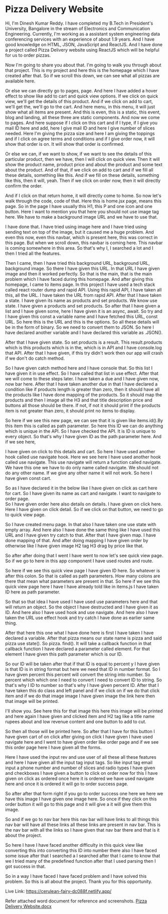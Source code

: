 # Pizza Delivery Website

  Hi,  I'm Dinesh Kumar Reddy. I have completed my B.Tech in President's University,  Bangalore in the stream of Electronics and Communication Engineering.  Currently, I'm working as a assistant system engineering data conferencing services with an experience of about 1.9 years.  And I have good knowledge on HTML,  JSON,  JavaScript and ReactJS.  And I have done a project called Pizza Delivery website using ReactJS which will be helpful for us to order pizzas.

  Now I'm going to share you about that. I'm going to walk you through about that project.  This is my project and here this is the homepage which I have created after that.  So if we scroll this down,  we can see what all pizzas are available here.
 

Or else we can directly go to pages,  page.  And here I have added a hover effect to show like add to cart and quick view options.  If we click on quick view,  we'll get the details of this product.  And if we click on add to cart,  we'll get the, we'll go to the cart.  And here menu,  in this menu, it will just show what all items are present.  And this is even, this is a static, this event,  blog and landing,  all these three are static components.  And now we come to pages.  And here suppose if I click on this cart and if I type,  if I give you mail ID here and add,  here I give mail ID and here I give number of slices needed.  Here I'm giving the pizza size and here I am giving the toppings and if I click on agree terms and conditions and if I give order now,  it will show that order is on.  It will show that order is confirmed.
 

  Or else we can,  if we want to show,  if we want to see the details of this particular product,  then we have,  then I will click on quick view.  Then it will show the product  name,  product price and about the product and some text about the product.  And of that,  if we click on add to cart and if we fill all these details,  something like this.  And if we fill on these details, something like this, then it will,  yeah.  Then if we click on order now,  then it will directly confirm the order. 
 

And if I click on that return home, it will directly come to home.  So now let's walk through the code,  code of that.  Here this is home.jsx page, means this page.  So in the page I have usually this H1,  this P  and one icon and one button. Here I want to mention you that here you should not use image tag here.  We have to make a background image URL and we have to use that. 

 I have done that.  I have tried using image here and I have tried using sending text on top of the image, but it caused me a huge problem.  And even this now,  even this navbar, which is present here,  this was correct in this page.  But when we scroll down,  this navbar is coming here.  This navbar is coming somewhere in this area.  So that's why I, I searched a lot and I then  I tried all the features.
 

  Then I came,  then I have tried this background URL,  background URL,  background image.  So there I have given this URL.  In that URL I have given image and then it worked perfectly.  So that is the main, that is the main problem which I have faced during this homepage.  And after giving this homepage,  I came to items page.
In this project I have used a tech stack called react router dump and rapid API.  Using this rapid API,  I have taken all this,  all the URL.  I have taken the URL from rapid API.  After that I have taken a state.  I have given its name as products and set products.  We know use state.  I have given a products and set products.  So after that I have given a list and I have given some, here I have given it is an async, await.  So try and I have given this const a variable name and I have fetched this URL,  const URL.  So here this is the URL and this is the options.  So all these details will be in the form of binary.  So we need to convert them to JSON.  So here I have declared another variable and I have declared this variable as .JSON().

  After that I have given state.  So set products is a result.  This result.products which is this products which is in the, which is in API and I have console.log that API.  After  that I have given,  if this try didn't work then our app will crash if we don't do catch method.

  So I have given catch method here and I have console that.  So this list I have given it in use effect.  So I have called that list in use effect.  After that we will come to these steps later.  I have taken a due and I have given now,  now bar here.  After that I have taken another due in that I have declared a condition like if products length is greater than zero, then it should have all the products like I have done mapping of the products. 
 So it should map the products and then I image all the H3 and that title description price and buttons all those should be there.  If not,  if not it should print if the products item is not greater than zero,  it should print no items to display.  

So here if we see this new page, we can see that it is given like items.id().By this item this is called as path parameter.  So here this ID we can do anything which is unique in the API.  So I have checked the API.  It is ID is unique to every object.  So that's why I have given ID as the path parameter here.  And if we see here,

I have given on click to this details and cart.  So here I have used another hook called use navigate hook.  Here we see here I have used another hook called use navigate.  This use navigate will return a function called navigate.  We have this one we have to do only name called navigate.  We should not do any other name. If we give any other name it will not work.  So here I have given const cart.

  So as I have declared it in the below like I have given on click as cart here for cart.  So I have given its name as cart and navigate.  I want to navigate to order page.  
So I have given order here also details on details.  I have given on click here.  Here I have given on click detail.  So if we click on that button,  we need to go to quick view page.

So I have created menu page.  In that also I have taken one use state with empty array.  And here also I have done the same thing like I have used this URL and I have given try catch to that.  After that I have given map.  I have done mapping of that.  And after doing mapping I have given order by otherwise like I have given image H2 tag H3 drag by price like that.

  So after after doing that I went I have went to now let's see quick view page.  So if we go to here in this app component I have used routes and route.

  So here if we see this quick view page I have given ID here.  So whatever is after this colon.  So that is called as path parameters.  How many colons are there that mean what parameters are present in that. So here if we see this quick view page here I have I have already told like in items.js I have taken ID here as path parameter.

  So that so that idea I have used I have used use parameters here and that will return an object. So the object I have destructed and I have given it as ID.  And here also I have used hook and use navigate.  And here also  I have taken the URL use effect hook and try catch I have done as earlier same thing.

  After that here this one what I have done here is first I have taken I have declared a variable.  After that pizza means our state name is pizza and said pizza use state().  So pizza. find().  It will take a callback function in that callback function I have declared a parameter called element.  For that element I have given this path parameter which is our ID.

So our ID will be taken after that if that ID is equal to percent y I have given is that ID is in string format but here we need that ID in number format. So I have given percent  this percent will convert the string into number.  So percent which which one I need to convert I need to convert ID to string.  So that's why I ID to number so that's why I have given percent ID.  After that I have taken this do class and left panel and if we click on if we do that click item and if we do that image image I have given image the link here then that image will be printed.

  I'll show you.  See here this for that image this here this image will be printed and here again I have given and clicked item and H2  tag like a title name rupees about and low revenue content and one button to add to cut.

  So then all those will be printed here. So after that I have for this button I have given cart of on click after giving on click I have given I have used navigate here and I went to have given order like order page and if we see this order page here I have given all the forms.

  Here I have used the input rev and use user of all these all these features and here I have given all the input tag input tags.  So like input tag email input a phone number and number of slices and radio types I have given and checkboxes I have given a button to click on order now for this I have given on click as ordered once here it is ordered we have used navigate here and once it is ordered it will go to order success page.
 

  So after after that form right if you go to order success one here we here we have this image I have given one image here.  So once if they click on this order button it will go to this page and it will give a it will give them this image.

  So and if we go to nav bar here this nav bar will have links to all things this nav bar will have all these links all these links are present in nav bar.  This is the nav bar with all the links so I have given that nav bar there and that is it about the project.

So here I have I have faced another difficulty in this quick view like converting this into converting this ID into number there also I have faced some issue after that I searched a I searched after that I came to know that we I tried many of the predefined function after that I used parsing then I got success in that.

  So in a way I have faced I have faced problem and I have solved this problem.  So this is all about the project.  Thank you for this opportunity.


Live Link: https://cerulean-fairy-dc088f.netlify.app/

Refer attached word document for reference and screenshots.
[Pizza Delivery Website.docx](https://github.com/DineshReddy195/MCT-Pizza/files/12275085/Pizza.Delivery.Website.docx)
